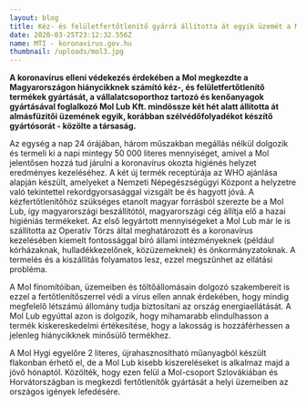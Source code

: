 ```yaml
---
layout: blog
title: Kéz- és felületfertőtlenítő gyárrá állította át egyik üzemét a Mol
date: 2020-03-25T23:12:32.556Z
name: MTI - koronavirus.gov.hu
thumbnail: /uploads/mol3.jpg
---
```

**A koronavírus elleni védekezés érdekében a Mol megkezdte a Magyarországon hiánycikknek számító kéz-, és felületfertőtlenítő termékek gyártását, a vállalatcsoporthoz tartozó és kenőanyagok gyártásával foglalkozó Mol Lub Kft. mindössze két hét alatt állította át almásfüzitői üzemének egyik, korábban szélvédőfolyadékot készítő gyártósorát - közölte a társaság.**

Az egység a nap 24 órájában, három műszakban megállás nélkül dolgozik és termeli ki a napi mintegy 50 000 literes mennyiséget, amivel a Mol jelentősen hozzá tud járulni a koronavírus okozta higiénés helyzet eredményes kezeléséhez. A két új termék receptúrája az WHO ajánlása alapján készült, amelyeket a Nemzeti Népegészségügyi Központ a helyzetre való tekintettel rekordgyorsasággal vizsgált be és hagyott jóvá. A kézfertőtlenítőhöz szükséges etanolt magyar forrásból szerezte be a Mol Lub, így magyarországi beszállítótól, magyarországi cég állítja elő a hazai higiéniás termékeket. Az első legyártott mennyiségeket a Mol Lub már le is szállította az Operatív Törzs által meghatározott és a koronavírus kezelésében kiemelt fontossággal bíró állami intézményeknek (például kórházaknak, hulladékkezelőnek, közüzemeknek) és önkormányzatoknak. A termelés és a kiszállítás folyamatos lesz, ezzel megszűnhet az ellátási probléma.

A Mol finomítóiban, üzemeiben és töltőállomásain dolgozó szakembereit is ezzel a fertőtlenítőszerrel védi a vírus ellen annak érdekében, hogy mindig megfelelő létszámú állomány tudja biztosítani az ország energiaellátását. A Mol Lub egyúttal azon is dolgozik, hogy mihamarabb elindulhasson a termék kiskereskedelmi értékesítése, hogy a lakosság is hozzáférhessen a jelenleg hiánycikknek minősülő termékhez.

A Mol Hygi egyelőre 2 literes, újrahasznosítható műanyagból készült flakonban érhető el, de a Mol Lub kisebb kiszereléseket is alkalmaz majd a jövő hónaptól. Közölték, hogy ezen felül a Mol-csoport Szlovákiában és Horvátországban is megkezdi fertőtlenítők gyártását a helyi üzemeiben az országos igények lefedésére.